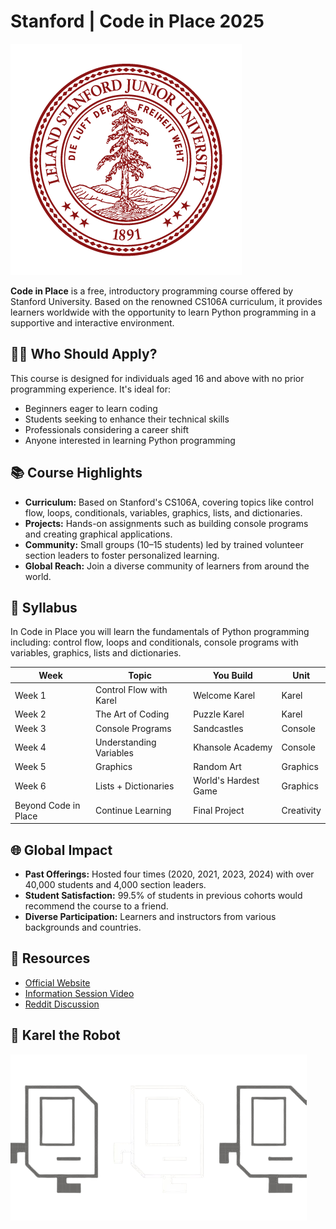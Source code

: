 # Stanford | Code in Place 2025


![alt text](image.png)



**Code in Place** is a free, introductory programming course offered by Stanford University. Based on the renowned CS106A curriculum, it provides learners worldwide with the opportunity to learn Python programming in a supportive and interactive environment.

## 🧑‍🏫 Who Should Apply?

This course is designed for individuals aged 16 and above with no prior programming experience. It's ideal for:

- Beginners eager to learn coding
- Students seeking to enhance their technical skills
- Professionals considering a career shift
- Anyone interested in learning Python programming

## 📚 Course Highlights

- **Curriculum:** Based on Stanford's CS106A, covering topics like control flow, loops, conditionals, variables, graphics, lists, and dictionaries.
- **Projects:** Hands-on assignments such as building console programs and creating graphical applications.
- **Community:** Small groups (10–15 students) led by trained volunteer section leaders to foster personalized learning.
- **Global Reach:** Join a diverse community of learners from around the world.

## 📝 Syllabus

In Code in Place you will learn the fundamentals of Python programming including: control flow, loops and conditionals, console programs with variables, graphics, lists and dictionaries.

| Week               | Topic                 | You Build            | Unit     |
|--------------------|-----------------------|----------------------|----------|
| Week 1             | Control Flow with Karel | Welcome Karel       | Karel    |
| Week 2             | The Art of Coding      | Puzzle Karel         | Karel    |
| Week 3             | Console Programs       | Sandcastles          | Console  |
| Week 4             | Understanding Variables| Khansole Academy     | Console  |
| Week 5             | Graphics               | Random Art           | Graphics |
| Week 6             | Lists + Dictionaries   | World's Hardest Game  | Graphics |
| Beyond Code in Place | Continue Learning     | Final Project        | Creativity |

## 🌐 Global Impact

- **Past Offerings:** Hosted four times (2020, 2021, 2023, 2024) with over 40,000 students and 4,000 section leaders.
- **Student Satisfaction:** 99.5% of students in previous cohorts would recommend the course to a friend.
- **Diverse Participation:** Learners and instructors from various backgrounds and countries.

## 🔗 Resources

- [Official Website](https://codeinplace.stanford.edu/)
- [Information Session Video](https://www.youtube.com/watch?v=2rimv2a1o3I)
- [Reddit Discussion](https://www.reddit.com/r/learnprogramming/comments/1jm94f5/free_python_classes_stanford_university_code_in/)

## 🤖 Karel the Robot

![alt text](karel-the-robot.png)
